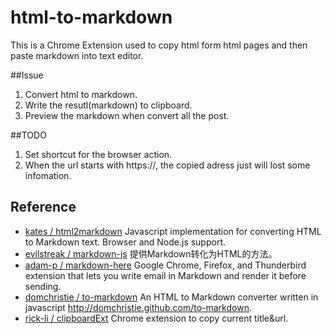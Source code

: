 html-to-markdown
================

This is a Chrome Extension used to copy html form html pages and then paste markdown into text editor.

##Issue
1. Convert html to markdown.
2. Write the resutl(markdown) to clipboard.
3. Preview the markdown when convert all the post.

##TODO
1. Set shortcut for the browser action.
2. When the url starts with https://, the copied adress just will lost some infomation.

## Reference

- [kates / html2markdown](https://github.com/kates/html2markdown) Javascript implementation for converting HTML to Markdown text. Browser and Node.js support.
- [evilstreak / markdown-js](https://github.com/evilstreak/markdown-js) 提供Markdown转化为HTML的方法。
- [adam-p / markdown-here](https://github.com/adam-p/markdown-here) Google Chrome, Firefox, and Thunderbird extension that lets you write email in Markdown and render it before sending. 
- [domchristie / to-markdown](https://github.com/domchristie/to-markdown) An HTML to Markdown converter written in javascript 
<http://domchristie.github.com/to-markdown>.
- [rick-li / clipboardExt](https://github.com/rick-li/clipboardExt) Chrome extension to copy current title&url.
